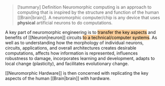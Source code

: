 > [!summary] Definition
>  Neuromorphic computing is an approach to computing that is inspired by the structure and function of the human [[Brain|brain]]. A neuromorphic computer/chip is any device that uses **physical** artificial neurons to do computations.

A key part of neuromorphic engineering is to <mark style="background: #FFB86CA6;">transfer the key aspects</mark> and benefits of [[Neuron|neuron]] circuits <mark style="background: #FFB86CA6;">to a technical/computer systems</mark>. As well as to understanding how the morphology of individual neurons, circuits, applications, and overall architectures creates desirable computations, affects how information is represented, influences robustness to damage, incorporates learning and development, adapts to local change (plasticity), and facilitates evolutionary change.

[[Neuromorphic Hardware]] is then concerned with replicating the key aspects of the human [[Brain|brain]] with hardware.